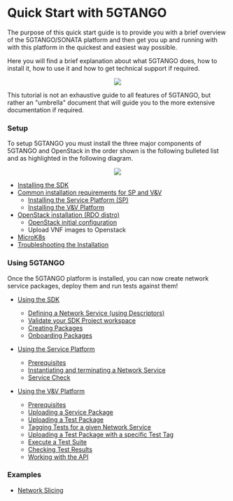 # Quick Start with 5GTANGO

The purpose of this quick start guide is to provide you with a brief overview of the 5GTANGO/SONATA platform and then get you up and running with with this platform in the quickest and easiest way possible.

Here you will find a brief explanation about what 5GTANGO does, how to install it, how to use it and how to get technical support if required.

<p align="center"><img src="https://github.com/sonata-nfv/sonata-nfv.github.io/raw/master/images/5gtango-install.png" /></p>

This tutorial is not an exhaustive guide to all features of 5GTANGO, but rather an "umbrella" document that will guide you to the more extensive documentation if required.

### Setup

To setup 5GTANGO you must install the three major components of 5GTANGO and OpenStack in the order shown is the following bulleted list and as highlighted in the following diagram.

<p align="center"><img src="https://github.com/sonata-nfv/sonata-nfv.github.io/raw/master/images/5gtango-install-1234.png" /></p>


  * [Installing the SDK](/sdk-installation)
  * [Common installation requirements for SP and V&V](/common-installation)
    * [Installing the Service Platform (SP)](/sp-installation)
    * [Installing the V&V Platform](/vnv-installation)
  * [OpenStack installation (RDO distro)](rdo-install.md)
    * [OpenStack initial configuration](openstack-basic-starting-guide.md)
    * Upload VNF images to Openstack
  * [MicroK8s](/Microk8s-guide-V2.pdf)      
  * [Troubleshooting the Installation](/troubleshooting.md)
  
### Using 5GTANGO

Once the 5GTANGO platform is installed, you can now create network service packages, deploy them and run tests against them!
 
* [Using the SDK](/sdk)
  * [Defining a Network Service (using Descriptors)](/sdk#descriptors-creation)
  * [Validate your SDK Project workspace](/sdk#validation)
  * [Creating Packages](/sdk#package-creation)
  * [Onboarding Packages](/sdk#package-on-boarding)
  
* [Using the Service Platform](/sp)
  * [Prerequisites](/sp#prerequisites)
  * [Instantiating and terminating a Network Service](/sp#instantiating-and-terminating-a-network-service)
  * [Service Check](/sp#service-check)

* [Using the V&V Platform](/vnv.md)
  * [Prerequisites](/vnv.md#prerequisites)
  * [Uploading a Service Package](/vnv.md#uploading-a-service-package)
  * [Uploading a Test Package](/vnv.md#uploading-a-service-package)
  * [Tagging Tests for a given Network Service](/vnv.md#tagging-tests-for-a-given-network-service)
  * [Uploading a Test Package with a specific Test Tag](/vnv.md#uploading-a-test-package-with-a-specific-test-tag)
  * [Execute a Test Suite](/vnv.md#execute-a-test-suite) 
  * [Checking Test Results](/vnv.md#checking-test-results) 
  * [Working with the API](/vnv.md#working-with-the-API)  

### Examples
  * [Network Slicing](/slicing)

